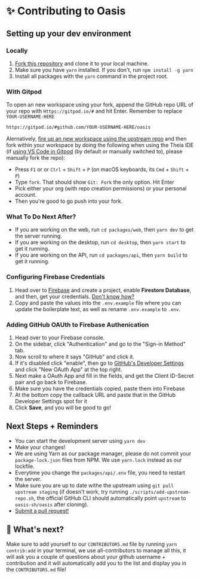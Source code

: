 # ✨ Contributing to Oasis

## Setting up your dev environment

### Locally

1. [Fork this repository](https://github.com/oasis-sh/oasis.fork) and clone it to your local machine.
2. Make sure you have `yarn` installed. If you don't, run `npm install -g yarn`
3. Install all packages with the `yarn` command in the project root.

### With Gitpod

To open an new workspace using your fork, append the GitHub repo URL of your repo with `Https://gitpod.io/#` and hit Enter. Remember to replace `YOUR-USERNAME-HERE`

```txt
https://gitpod.io/#github.com/YOUR-USERNAME-HERE/oasis
```

Alernatively, [fire up an new workspace using the upstream repo](https://gitpod.io/#github.com/oasis-sh/oasis) and then fork within your workspace by doing the following when using the Theia IDE (if [using VS Code in Gitpod](https://www.gitpod.io/blog/next-chapter-for-gitpod) (by default or manually switched to), please manually fork the repo):

- Press `F1` or or `Ctrl` + `Shift` + `P` (on macOS keyboards, its `Cmd` + `Shift` + `P`)
- Type `fork`. That should show `Git: Fork` the only option. Hit Enter
- Pick either your org (with repo creation permissions) or your personal account.
- Then you're good to go push into your fork.

### What To Do Next After?

- If you are working on the web, run `cd packages/web`, then `yarn dev` to get the server running.
- If you are working on the desktop, run `cd desktop`, then `yarn start` to get it running.
- If you are working on the API, run `cd packages/api`, then `yarn build` to get it running.

### Configuring Firebase Credentials

1. Head over to [Firebase](https://firebase.google.com) and create a project, enable **Firestore Database**, and then, get your credentials. [Don't know how?](https://www.c-sharpcorner.com/article/how-to-create-firebase-web-app-get/)
2. Copy and paste the values into the `.env.example` file where you can update the boilerplate text, as well as rename `.env.example` to `.env`.

### Adding GitHub OAUth to Firebase Authenication

1. Head over to your Firebase console.
2. On the sidebar, click "Authentication" and go to the "Sign-in Method" tab.
3. Now scroll to where it says "GitHub" and click it.
4. If it's disabled click "enable", then go to [GitHub's Developer Settings](https://github.com/settings/developers) and click "New OAuth App" at the top right.
5. Next make a OAuth App and fill in the fields, and get the Client ID-Secret pair  and go back to Firebase.
6. Make sure you have the credentials copied, paste them into Firebase
7. At the bottom copy the callback URL and paste that in the GitHub Developer Settings spot for it
8. Click **Save**, and you will be good to go!

## Next Steps + Reminders

- You can start the development server using `yarn dev`
- Make your changes!
- We are using Yarn as our package manager, please do not commit your `package-lock.json` files from NPM. We use `yarn.lock` instead as our lockfile.
- Everytime you change the `packages/api/.env` file, you need to restart the server.
- Make sure you are up to date withe the upstream using `git pull upstream staging` (if doesn't work, try running `./scripts/add-upstream-repo.sh`, the official GitHub CLI should automatically point `upstream` to `oasis-sh/oasis` after cloning).
- [Submit a pull request!](https://github.com/oasis-sh/oasis/pulls)

## 👀 What's next?

Make sure to add yourself to our `CONTRIBUTORS.md` file by running `yarn contrib:add` in your terminal, we use all-contributors to manage all this, it will ask you a couple of questions about your github username + contribution and it will automatically add you to the list and display you in the `CONTRIBUTORS.md` file!

